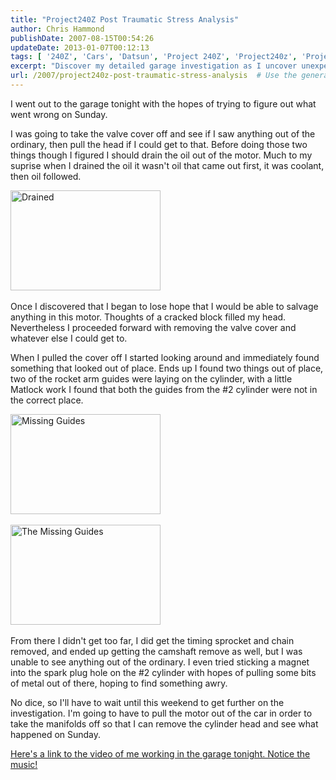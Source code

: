 ```yaml
---
title: "Project240Z Post Traumatic Stress Analysis"
author: Chris Hammond
publishDate: 2007-08-15T00:54:26
updateDate: 2013-01-07T00:12:13
tags: [ '240Z', 'Cars', 'Datsun', 'Project 240Z', 'Project240z', 'Project240Zcom' ]
excerpt: "Discover my detailed garage investigation as I uncover unexpected issues with my motor. Stay tuned as I delve deeper this weekend for a resolution! 🚗 #GarageTroubleshoot"
url: /2007/project240z-post-traumatic-stress-analysis  # Use the generated URL with year
---
```

<p>I went out to the garage tonight with the hopes of trying to figure out what went wrong on Sunday.</p> <p>I was going to take the valve cover off and see if I saw anything out of the ordinary, then pull the head if I could get to that. Before doing those two things though I figured I should drain the oil out of the motor. Much to my suprise when I drained the oil it wasn't oil that came out first, it was coolant, then oil followed.</p> <p><a href="https://www.flickr.com/photos/chammond/1121489208/"><img height="160" alt="Drained" src="https://farm2.static.flickr.com/1107/1121489208_b95723354c_m.jpg" width="240" /></a>&nbsp;</p> <p>Once I discovered that I began to lose hope that I would be able to salvage anything in this motor. Thoughts of a cracked block filled my head. Nevertheless I proceeded forward with removing the valve cover and whatever else I could get to.</p> <p>When I pulled the cover off I started looking around and immediately found something that looked out of place. Ends up I found two things out of place, two of the rocket arm guides were laying on the cylinder, with a little Matlock work I found that both the guides from the #2 cylinder were not in the correct place.</p> <p><a href="https://www.flickr.com/photos/chammond/1121928912/"><img height="160" alt="Missing Guides" src="https://farm2.static.flickr.com/1295/1121928912_e64a78ead2_m.jpg" width="240" /></a>&nbsp;</p> <p><a href="https://www.flickr.com/photos/chammond/1121096163/"><img height="160" alt="The Missing Guides" src="https://farm2.static.flickr.com/1160/1121096163_380c044e99_m.jpg" width="240" /></a>&nbsp;</p> <p>From there I didn't get too far, I did get the timing sprocket and chain removed, and ended up getting the camshaft remove as well, but I was unable to see anything out of the ordinary. I even tried sticking a magnet into the spark plug hole on the #2 cylinder with hopes of pulling some bits of metal out of there, hoping to find something awry.</p> <p>No dice,&nbsp;so I'll have to wait until this weekend to get further on the investigation. I'm going to have to pull the motor out of the car in order to take the manifolds off so that I can remove the cylinder head and see what happened on Sunday.</p> <p><a href="https://www.project240z.com/tabid/54/itemid/32/Post-Traumatic-Stress-Analysis.aspx">Here's a link to the video of me working in the garage tonight. Notice the music!</a></p> <p>&nbsp;</p>


